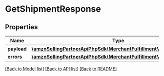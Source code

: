 # GetShipmentResponse

## Properties
Name | Type | Description | Notes
------------ | ------------- | ------------- | -------------
**payload** | [**\amznSellingPartnerApiPhpSdk\MerchantFulfillmentV0\Model\Shipment**](Shipment.md) |  | [optional] 
**errors** | [**\amznSellingPartnerApiPhpSdk\MerchantFulfillmentV0\Model\ErrorList**](ErrorList.md) |  | [optional] 

[[Back to Model list]](../../README.md#documentation-for-models) [[Back to API list]](../../README.md#documentation-for-api-endpoints) [[Back to README]](../../README.md)

